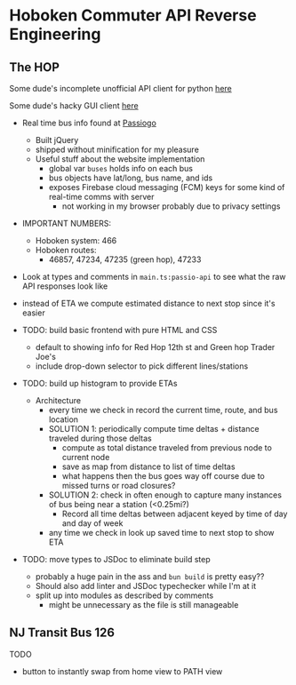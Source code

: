 # Hoboken Commuter API Reverse Engineering

## The HOP

Some dude's incomplete unofficial API client for python [here](https://github.com/athuler/PassioGo)

Some dude's hacky GUI client [here](https://nihal-pinto.github.io/Passio-STAY/)

- Real time bus info found at [Passiogo](https://hoboken.passiogo.com/)
  - Built jQuery
  - shipped without minification for my pleasure
  - Useful stuff about the website implementation
    - global var `buses` holds info on each bus
    - bus objects have lat/long, bus name, and ids
    - exposes Firebase cloud messaging (FCM) keys for some kind of real-time comms with server
      - not working in my browser probably due to privacy settings
- IMPORTANT NUMBERS:
  - Hoboken system: 466
  - Hoboken routes:
    - 46857, 47234, 47235 (green hop), 47233
- Look at types and comments in `main.ts:passio-api` to see what the raw API responses look like
- instead of ETA we compute estimated distance to next stop since it's easier

- TODO: build basic frontend with pure HTML and CSS
  - default to showing info for Red Hop 12th st and Green hop Trader Joe's
  - include drop-down selector to pick different lines/stations
- TODO: build up histogram to provide ETAs
  - Architecture
    - every time we check in record the current time, route, and bus location
    - SOLUTION 1: periodically compute time deltas + distance traveled during those deltas
      - compute as total distance traveled from previous node to current node
      - save as map from distance to list of time deltas
      - what happens then the bus goes way off course due to missed turns or road closures?
    - SOLUTION 2: check in often enough to capture many instances of bus being near a station (<0.25mi?)
      - Record all time deltas between adjacent keyed by time of day and day of week
    - any time we check in look up saved time to next stop to show ETA
- TODO: move types to JSDoc to eliminate build step
  - probably a huge pain in the ass and `bun build` is pretty easy??
  - Should also add linter and JSDoc typechecker while I'm at it
  - split up into modules as described by comments
    - might be unnecessary as the file is still manageable

## NJ Transit Bus 126

TODO

- button to instantly swap from home view to PATH view
